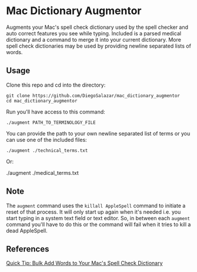 # Mac Dictionary Augmentor

Augments your Mac's spell check dictionary used by the spell checker and auto correct features you see while typing. Included is a parsed medical dictionary and a command to merge it into your current dictionary. More spell check dictionaries may be used by providing newline separated lists of words.

## Usage

Clone this repo and cd into the directory:

```
git clone https://github.com/DiegoSalazar/mac_dictionary_augmentor
cd mac_dictionary_augmentor
```

Run you'll have access to this command: 

```
./augment PATH_TO_TERMINOLOGY_FILE
```

You can provide the path to your own newline separated list of terms or you can use one of the included files:

```
./augment ./technical_terms.txt
```

Or:

./augment ./medical_terms.txt

## Note

The `augment` command uses the `killall AppleSpell` command to initiate a reset of that process. It will only start up again when it's needed i.e. you start typing in a system text field or text editor. So, in between each `augment` command you'll have to do this or the command will fail when it tries to kill a dead AppleSpell.

## References

[Quick Tip: Bulk Add Words to Your Mac's Spell Check Dictionary](http://computers.tutsplus.com/tutorials/quick-tip-bulk-add-words-to-your-macs-spell-check-dictionary--mac-60820)